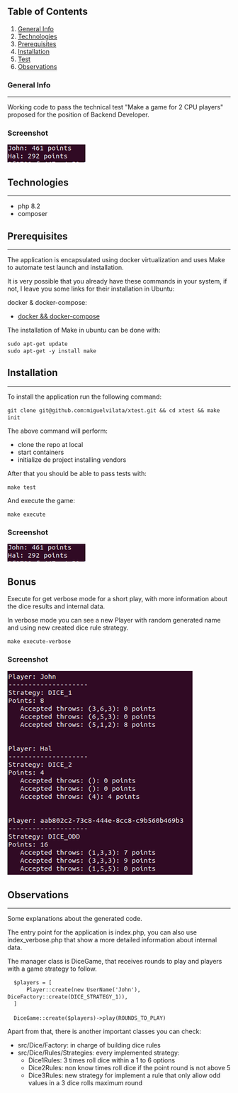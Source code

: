 ## Table of Contents
1. [General Info](#general-info)
2. [Technologies](#technologies)
3. [Prerequisites](#prerequisites)
4. [Installation](#Installation)
5. [Test](#Test)
6. [Observations](#Observations)
### General Info
***
Working code to pass the technical test "Make a game for 2 CPU players" proposed for the position of Backend Developer.
### Screenshot
![Screenshot](dice-game.png)


## Technologies
***
* php 8.2
* composer

## Prerequisites
***
The application is encapsulated using docker virtualization and uses Make to automate test launch and installation.

It is very possible that you already have these commands in your system, if not, I leave you some links for their installation in Ubuntu:

docker & docker-compose:
* [docker && docker-compose](https://www.digitalocean.com/community/tutorials/how-to-install-and-use-docker-compose-on-ubuntu-22-04)

The installation of Make in ubuntu can be done with:
```
sudo apt-get update
sudo apt-get -y install make
```

## Installation
***
To install the application run the following command:

```
git clone git@github.com:miguelvilata/xtest.git && cd xtest && make init
```

The above command will perform:
* clone the repo at local
* start containers
* initialize de project installing vendors

After that you should be able to pass tests with:

```
make test
```

And execute the game:

```
make execute
```

### Screenshot
![Screenshot](dice-game.png)


## Bonus

Execute for get verbose mode for a short play, with more information about the dice results and internal data. 

In verbose mode you can see a new Player with random generated name and using new created dice rule strategy.

```
make execute-verbose
```

### Screenshot
![Screenshot](dice-game-verbose.png)

## Observations
***

Some explanations about the generated code.

The entry point for the application is index.php, you can also use index_verbose.php that show a more detailed information about internal data.

The manager class is DiceGame, that receives rounds to play and players with a game strategy to follow.
```
  $players = [
      Player::create(new UserName('John'), DiceFactory::create(DICE_STRATEGY_1)),
  ]

  DiceGame::create($players)->play(ROUNDS_TO_PLAY)
```

Apart from that, there is another important classes you can check:
* src/Dice/Factory: in charge of building dice rules
* src/Dice/Rules/Strategies: every implemented strategy:
  * Dice1Rules: 3 times roll dice within a 1 to 6 options
  * Dice2Rules: non know times roll dice if the point round is not above 5
  * Dice3Rules: new strategy for implement a rule that only allow odd values in a 3 dice rolls maximum round

